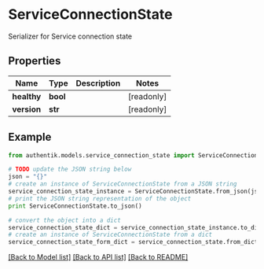 # ServiceConnectionState

Serializer for Service connection state

## Properties
Name | Type | Description | Notes
------------ | ------------- | ------------- | -------------
**healthy** | **bool** |  | [readonly] 
**version** | **str** |  | [readonly] 

## Example

```python
from authentik.models.service_connection_state import ServiceConnectionState

# TODO update the JSON string below
json = "{}"
# create an instance of ServiceConnectionState from a JSON string
service_connection_state_instance = ServiceConnectionState.from_json(json)
# print the JSON string representation of the object
print ServiceConnectionState.to_json()

# convert the object into a dict
service_connection_state_dict = service_connection_state_instance.to_dict()
# create an instance of ServiceConnectionState from a dict
service_connection_state_form_dict = service_connection_state.from_dict(service_connection_state_dict)
```
[[Back to Model list]](../README.md#documentation-for-models) [[Back to API list]](../README.md#documentation-for-api-endpoints) [[Back to README]](../README.md)


